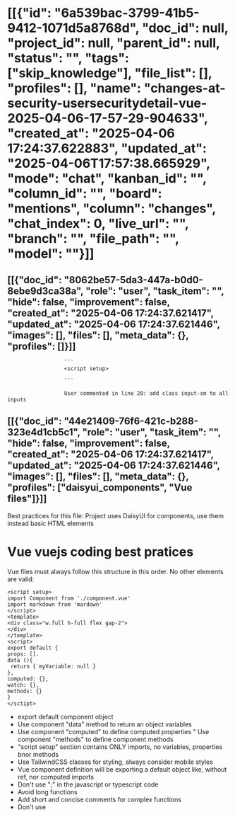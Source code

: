 # [[{"id": "6a539bac-3799-41b5-9412-1071d5a8768d", "doc_id": null, "project_id": null, "parent_id": null, "status": "", "tags": ["skip_knowledge"], "file_list": [], "profiles": [], "name": "changes-at-security-usersecuritydetail-vue-2025-04-06-17-57-29-904633", "created_at": "2025-04-06 17:24:37.622883", "updated_at": "2025-04-06T17:57:38.665929", "mode": "chat", "kanban_id": "", "column_id": "", "board": "mentions", "column": "changes", "chat_index": 0, "live_url": "", "branch": "", "file_path": "", "model": ""}]]
## [[{"doc_id": "8062be57-5da3-447a-b0d0-8ebe9d3ca38a", "role": "user", "task_item": "", "hide": false, "improvement": false, "created_at": "2025-04-06 17:24:37.621417", "updated_at": "2025-04-06 17:24:37.621446", "images": [], "files": [], "meta_data": {}, "profiles": []}]]

                      ```
                      <script setup>
</script>

<template>
  <div class="w-full h-full flex gap-2">
    <form class="flex flex-col gap-4">
      <div class="flex justify-between">
        <div>
            <label>Username</label>
            <input type="text" placeholder="Username" class="input input-bordered" v-model="user.username" />
        </div>
        <div>
            <label>Role</label>
      <select class="select select-bordered" v-model="user.role">
        <option value="admin">admin</option>
        <option value="user">user</option>
      </select>

        </div>
      </div>
      @codx-ok, please-wait...: add class input-sm to all inputs
      <label>Email</label>
      <input type="email" placeholder="Email" class="input input-bordered" v-model="user.email" />

      <label>Password</label>
      <input type="password" placeholder="Password" class="input input-bordered" v-model="user.password" />

      <label>Avatar URL</label>
      <input type="text" placeholder="Avatar URL" class="input input-bordered" v-model="user.avatar" />

      <div class="flex flex-col gap-2">
        <label>Projects</label>
        <div v-for="(project, index) in user.projects" :key="index" class="flex items-center gap-2">
          <input type="text" placeholder="Project ID" class="input input-bordered" v-model="project.project_id" />
          <select class="select select-bordered" v-model="project.permissions">
            <option value="admin">admin</option>
            <option value="tasks">tasks</option>
          </select>
          <button type="button" class="btn btn-error btn-sm" @click="removeProject(index)">
            <i class="fas fa-trash"></i>
          </button>
        </div>
        <button type="button" class="btn btn-secondary" @click="addProject">
          <i class="fas fa-plus"></i> Add Project
        </button>
      </div>

      <button type="submit" class="btn btn-primary">Save</button>
    </form>
  </div>
</template>

<script>
export default {
  props: ['user'],
  data() {
    return {}
  },
  methods: {
    addProject() {
      this.user.projects.push({ project_id: '', permissions: 'tasks' })
    },
    removeProject(index) {
      this.user.projects.splice(index, 1)
    }
  }
}
</script>
                      ```
                      
                      User commented in line 20: add class input-sm to all inputs
                      
## [[{"doc_id": "44e21409-76f6-421c-b288-323e4d1cb5c1", "role": "user", "task_item": "", "hide": false, "improvement": false, "created_at": "2025-04-06 17:24:37.621417", "updated_at": "2025-04-06 17:24:37.621446", "images": [], "files": [], "meta_data": {}, "profiles": ["daisyui_components", "Vue files"]}]]
Best practices for this file:
                  Project uses DaisyUI for components, use them instead basic HTML elements
# Vue vuejs coding best pratices
Vue files must always follow this structure in this order.
No other elements are valid:
```example vue file
<script setup>
import Component from './component.vue'
import markdown from 'mardown'
</script>
<template>
<div class="w.full h-full flex gap-2">
</div>
</template>
<script>
export default {
props: [].
data (){
 return { myVariable: null }
},
computed: {},
watch: {},
methods: {}
}
</sctipt>
```
* export default component object
* Use component "data" method to return an object variables
* Use component "computed" to define computed properties
" Use component "methods" to define component methods 
* "script setup" section contains ONLY imports, no variables, properties bnor methods
* Use TailwindCSS classes for styling, always consider mobile styles
* Vue component definition will be exporting a default object like, without ref, nor computed imports
* Don't use ";" in the javascript or typescript code
* Avoid long functions
* Add short and concise comments for complex functions
* Don't use <style> elements, use TailWindCSS classes
                  
## [[{"doc_id": "7baacb2d-5f74-4157-86a0-33b5eaf3c0b6", "role": "user", "task_item": "", "hide": false, "improvement": false, "created_at": "2025-04-06 17:24:37.621417", "updated_at": "2025-04-06 17:24:37.621446", "images": [], "files": [], "meta_data": {}, "profiles": []}]]

              Rewrite full file content replacing codx instructions with the minimum changes as possible.
              Return only the file content without any further decoration or comments.
              Do not surround response with '```' marks, just content:
              <script setup>
</script>

<template>
  <div class="w-full h-full flex gap-2">
    <form class="flex flex-col gap-4">
      <div class="flex justify-between">
        <div>
            <label>Username</label>
            <input type="text" placeholder="Username" class="input input-bordered" v-model="user.username" />
        </div>
        <div>
            <label>Role</label>
      <select class="select select-bordered" v-model="user.role">
        <option value="admin">admin</option>
        <option value="user">user</option>
      </select>

        </div>
      </div>
      @codx-ok, please-wait...: add class input-sm to all inputs
      <label>Email</label>
      <input type="email" placeholder="Email" class="input input-bordered" v-model="user.email" />

      <label>Password</label>
      <input type="password" placeholder="Password" class="input input-bordered" v-model="user.password" />

      <label>Avatar URL</label>
      <input type="text" placeholder="Avatar URL" class="input input-bordered" v-model="user.avatar" />

      <div class="flex flex-col gap-2">
        <label>Projects</label>
        <div v-for="(project, index) in user.projects" :key="index" class="flex items-center gap-2">
          <input type="text" placeholder="Project ID" class="input input-bordered" v-model="project.project_id" />
          <select class="select select-bordered" v-model="project.permissions">
            <option value="admin">admin</option>
            <option value="tasks">tasks</option>
          </select>
          <button type="button" class="btn btn-error btn-sm" @click="removeProject(index)">
            <i class="fas fa-trash"></i>
          </button>
        </div>
        <button type="button" class="btn btn-secondary" @click="addProject">
          <i class="fas fa-plus"></i> Add Project
        </button>
      </div>

      <button type="submit" class="btn btn-primary">Save</button>
    </form>
  </div>
</template>

<script>
export default {
  props: ['user'],
  data() {
    return {}
  },
  methods: {
    addProject() {
      this.user.projects.push({ project_id: '', permissions: 'tasks' })
    },
    removeProject(index) {
      this.user.projects.splice(index, 1)
    }
  }
}
</script>
              
## [[{"doc_id": "b8532c8a-7646-4cdb-9764-92d8aae81804", "role": "assistant", "task_item": "", "hide": false, "improvement": false, "created_at": "2025-04-06 17:24:37.621417", "updated_at": "2025-04-06 17:24:37.621446", "images": [], "files": [], "meta_data": {"time_taken": 8.760714769363403, "first_chunk_time_taken": 4.469846725463867, "model": "gpt-4o"}, "profiles": []}]]
<script setup>
</script>

<template>
  <div class="w-full h-full flex gap-2">
    <form class="flex flex-col gap-4">
      <div class="flex justify-between">
        <div>
            <label>Username</label>
            <input type="text" placeholder="Username" class="input input-bordered input-sm" v-model="user.username" />
        </div>
        <div>
            <label>Role</label>
      <select class="select select-bordered input-sm" v-model="user.role">
        <option value="admin">admin</option>
        <option value="user">user</option>
      </select>

        </div>
      </div>
      <label>Email</label>
      <input type="email" placeholder="Email" class="input input-bordered input-sm" v-model="user.email" />

      <label>Password</label>
      <input type="password" placeholder="Password" class="input input-bordered input-sm" v-model="user.password" />

      <label>Avatar URL</label>
      <input type="text" placeholder="Avatar URL" class="input input-bordered input-sm" v-model="user.avatar" />

      <div class="flex flex-col gap-2">
        <label>Projects</label>
        <div v-for="(project, index) in user.projects" :key="index" class="flex items-center gap-2">
          <input type="text" placeholder="Project ID" class="input input-bordered input-sm" v-model="project.project_id" />
          <select class="select select-bordered input-sm" v-model="project.permissions">
            <option value="admin">admin</option>
            <option value="tasks">tasks</option>
          </select>
          <button type="button" class="btn btn-error btn-sm" @click="removeProject(index)">
            <i class="fas fa-trash"></i>
          </button>
        </div>
        <button type="button" class="btn btn-secondary" @click="addProject">
          <i class="fas fa-plus"></i> Add Project
        </button>
      </div>

      <button type="submit" class="btn btn-primary">Save</button>
    </form>
  </div>
</template>

<script>
export default {
  props: ['user'],
  data() {
    return {}
  },
  methods: {
    addProject() {
      this.user.projects.push({ project_id: '', permissions: 'tasks' })
    },
    removeProject(index) {
      this.user.projects.splice(index, 1)
    }
  }
}
</script>